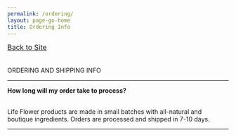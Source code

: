 ```yaml
---
permalink: /ordering/
layout: page-go-home
title: Ordering Info
---
```



<div class="disclaimer__body">

<a href="/" style="font-size:16px;">Back to Site</a>
<br><br><br>
ORDERING AND SHIPPING INFO
</div>

---

<div class="disclaimer__body">

<b>How long will my order take to process?</b>
<br><br>

Life Flower products are made in small batches with all-natural and boutique ingredients. Orders are processed and shipped in 7-10 days.

</div>

---
